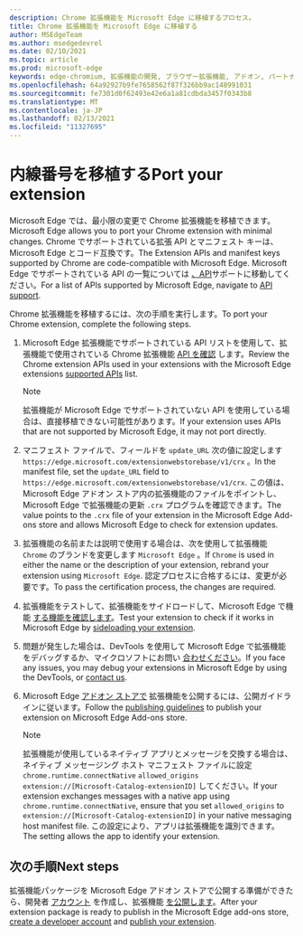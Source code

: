 ```yaml
---
description: Chrome 拡張機能を Microsoft Edge に移植するプロセス。
title: Chrome 拡張機能を Microsoft Edge に移植する
author: MSEdgeTeam
ms.author: msedgedevrel
ms.date: 02/10/2021
ms.topic: article
ms.prod: microsoft-edge
keywords: edge-chromium, 拡張機能の開発, ブラウザー拡張機能, アドオン, パートナー センター, 開発者
ms.openlocfilehash: 64a92927b9fe7658562f87f326bb9ac148991031
ms.sourcegitcommit: fe7301d0f62493e42e6a1a81cdbda3457f0343b8
ms.translationtype: MT
ms.contentlocale: ja-JP
ms.lasthandoff: 02/13/2021
ms.locfileid: "11327695"
---
```

# <span data-ttu-id="e9ad5-104">内線番号を移植する</span><span class="sxs-lookup"><span data-stu-id="e9ad5-104">Port your extension</span></span>  

<span data-ttu-id="e9ad5-105">Microsoft Edge では、最小限の変更で Chrome 拡張機能を移植できます。</span><span class="sxs-lookup"><span data-stu-id="e9ad5-105">Microsoft Edge allows you to port your Chrome extension with minimal changes.</span></span>  <span data-ttu-id="e9ad5-106">Chrome でサポートされている拡張 API とマニフェスト キーは、Microsoft Edge とコード互換です。</span><span class="sxs-lookup"><span data-stu-id="e9ad5-106">The Extension APIs and manifest keys supported by Chrome are code-compatible with Microsoft Edge.</span></span>  <span data-ttu-id="e9ad5-107">Microsoft Edge でサポートされている API の一覧については [、API][ExtensionApiSupport]サポートに移動してください。</span><span class="sxs-lookup"><span data-stu-id="e9ad5-107">For a list of APIs supported by Microsoft Edge, navigate to [API support][ExtensionApiSupport].</span></span>  

<span data-ttu-id="e9ad5-108">Chrome 拡張機能を移植するには、次の手順を実行します。</span><span class="sxs-lookup"><span data-stu-id="e9ad5-108">To port your Chrome extension, complete the following steps.</span></span>  

1.  <span data-ttu-id="e9ad5-109">Microsoft Edge 拡張機能でサポートされている API リストを使用して、拡張機能で使用されている Chrome 拡張機能 [API を確認][ExtensionApiSupport] します。</span><span class="sxs-lookup"><span data-stu-id="e9ad5-109">Review the Chrome extension APIs used in your extensions with the Microsoft Edge extensions [supported APIs][ExtensionApiSupport] list.</span></span>  
    
    > [!NOTE]
    > <span data-ttu-id="e9ad5-110">拡張機能が Microsoft Edge でサポートされていない API を使用している場合は、直接移植できない可能性があります。</span><span class="sxs-lookup"><span data-stu-id="e9ad5-110">If your extension uses APIs that are not supported by Microsoft Edge, it may not port directly.</span></span>  
    
1.  <span data-ttu-id="e9ad5-111">マニフェスト ファイルで、フィールドを `update_URL` 次の値に設定します `https://edge.microsoft.com/extensionwebstorebase/v1/crx` 。</span><span class="sxs-lookup"><span data-stu-id="e9ad5-111">In the manifest file, set the `update_URL` field to `https://edge.microsoft.com/extensionwebstorebase/v1/crx`.</span></span>  <span data-ttu-id="e9ad5-112">この値は、Microsoft Edge アドオン ストア内の拡張機能のファイルをポイントし、Microsoft Edge で拡張機能の更新 `.crx` プログラムを確認できます。</span><span class="sxs-lookup"><span data-stu-id="e9ad5-112">The value points to the `.crx` file of your extension in the Microsoft Edge Add-ons store and allows Microsoft Edge to check for extension updates.</span></span>  
1.  <span data-ttu-id="e9ad5-113">拡張機能の名前または説明で使用する場合は、次を使用して拡張機能 `Chrome` のブランドを変更します `Microsoft Edge` 。</span><span class="sxs-lookup"><span data-stu-id="e9ad5-113">If `Chrome` is used in either the name or the description of your extension, rebrand your extension using `Microsoft Edge`.</span></span>  <span data-ttu-id="e9ad5-114">認定プロセスに合格するには、変更が必要です。</span><span class="sxs-lookup"><span data-stu-id="e9ad5-114">To pass the certification process, the changes are required.</span></span>  
1.  <span data-ttu-id="e9ad5-115">拡張機能をテストして、拡張機能をサイドロードして、Microsoft Edge で機能 [する機能を確認します][ExtensionsGettingStartedExtensionSideloading]。</span><span class="sxs-lookup"><span data-stu-id="e9ad5-115">Test your extension to check if it works in Microsoft Edge by [sideloading your extension][ExtensionsGettingStartedExtensionSideloading].</span></span>  
1.  <span data-ttu-id="e9ad5-116">問題が発生した場合は、DevTools を使用して Microsoft Edge で拡張機能をデバッグするか、マイクロソフトにお問い [合わせください][mailtoExtensionMicrosoft]。</span><span class="sxs-lookup"><span data-stu-id="e9ad5-116">If you face any issues, you may debug your extensions in Microsoft Edge by using the DevTools, or [contact us][mailtoExtensionMicrosoft].</span></span>  
1.  <span data-ttu-id="e9ad5-117">Microsoft Edge [アドオン ストアで][ExtensionsPublishPublishExtension] 拡張機能を公開するには、公開ガイドラインに従います。</span><span class="sxs-lookup"><span data-stu-id="e9ad5-117">Follow the [publishing guidelines][ExtensionsPublishPublishExtension] to publish your extension on Microsoft Edge Add-ons store.</span></span>  
    
    > [!NOTE]
    > <span data-ttu-id="e9ad5-118">拡張機能が使用しているネイティブ アプリとメッセージを交換する場合は、ネイティブ メッセージング ホスト マニフェスト ファイルに設定 `chrome.runtime.connectNative` `allowed_origins` `extension://[Microsoft-Catalog-extensionID]` してください。</span><span class="sxs-lookup"><span data-stu-id="e9ad5-118">If your extension exchanges messages with a native app using `chrome.runtime.connectNative`, ensure that you set `allowed_origins` to `extension://[Microsoft-Catalog-extensionID]` in your native messaging host manifest file.</span></span>  <span data-ttu-id="e9ad5-119">この設定により、アプリは拡張機能を識別できます。</span><span class="sxs-lookup"><span data-stu-id="e9ad5-119">The setting allows the app to identify your extension.</span></span>  
    
## <span data-ttu-id="e9ad5-120">次の手順</span><span class="sxs-lookup"><span data-stu-id="e9ad5-120">Next steps</span></span>  

<span data-ttu-id="e9ad5-121">拡張機能パッケージを Microsoft Edge アドオン ストアで公開する準備ができたら、開発者 [アカウント][ExtensionsPublishCreateDevAccount] を作成し、拡張機能 [を公開します][ExtensionsPublishPublishExtension]。</span><span class="sxs-lookup"><span data-stu-id="e9ad5-121">After your extension package is ready to publish in the Microsoft Edge add-ons store, [create a developer account][ExtensionsPublishCreateDevAccount] and [publish your extension][ExtensionsPublishPublishExtension].</span></span>  

<!-- links -->  

[ExtensionApiSupport]: ./api-support.md "API サポート |Microsoft Docs"  
[ExtensionsGettingStartedExtensionSideloading]: ../getting-started/extension-sideloading.md "拡張機能をサイドロード|Microsoft Docs"  
[ExtensionsPublishCreateDevAccount]: ../publish/create-dev-account.md "開発者登録|Microsoft Docs"  
[ExtensionsPublishPublishExtension]: ../publish/publish-extension.md "拡張機能を公開|Microsoft Docs"  

[ChromeDeveloperWebStorePayments]: https://developer.chrome.com/webstore/one_time_payments "1 回払い|Chrome 開発者"  

[mailtoExtensionMicrosoft]: mailto:ext_dev_support@microsoft.com "ext_dev_support@microsoft.com"  
